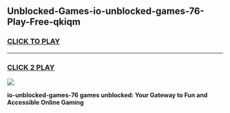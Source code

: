 
## Unblocked-Games-io-unblocked-games-76-Play-Free-qkiqm
<h3>
<a href="https://premium76.site?title=io-unblocked-games-76&ref=18A">CLICK TO PLAY</a></h3>
<hr>

<h3>
<a href="https://premium76.site?title=io-unblocked-games-76&ref=18A">CLICK 2 PLAY</a>
  
</h3>

<a href="https://premium76.site?title=io-unblocked-games-76&ref=18A"><img src="https://clearcache.store/games.png"></a>


**io-unblocked-games-76 games unblocked: Your Gateway to Fun and Accessible Online Gaming**
